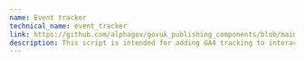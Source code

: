 ```yaml
---
name: Event tracker
technical_name: event_tracker
link: https://github.com/alphagov/govuk_publishing_components/blob/main/docs/analytics-ga4/ga4-event-tracker.md
description: This script is intended for adding GA4 tracking to interactive elements such as buttons or details elements.
---
```


